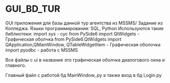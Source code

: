 # GUI_BD_TUR
GUI приложения для базы данной тур агентства из MSSMS/ Задание из Колледжа.
Языки программирования: SQL, Python
Используются такие библиотеки:
import sys - сус
from PySide6 import QtWidgets - Графическая оболчка
from PySide6.QtWidgets import QApplication,QMainWindow, QTableWidgetItem - Графическая оболочка
import pyodbc - работа с MSSMS

Все файлы с ui в название это графическая оболчка диалогового окна и главного.

Главный файл с работой бд MainWindow,.py а также вход в бд Login.py

